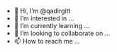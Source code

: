 - 👋 Hi, I’m @qadirgitt
- 👀 I’m interested in ...
- 🌱 I’m currently learning ...
- 💞️ I’m looking to collaborate on ...
- 📫 How to reach me ...

<!---
qadirgitt/qadirgitt is a ✨ special ✨ repository because its `README.md` (this file) appears on your GitHub profile.
You can click the Preview link to take a look at your changes.
--->

